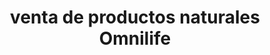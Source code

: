 ---
title: "venta de productos naturales Omnilife"
url: /ciudad-nueva/venta-de-productos-naturales-omnilife/
shop: Imkerei
---
